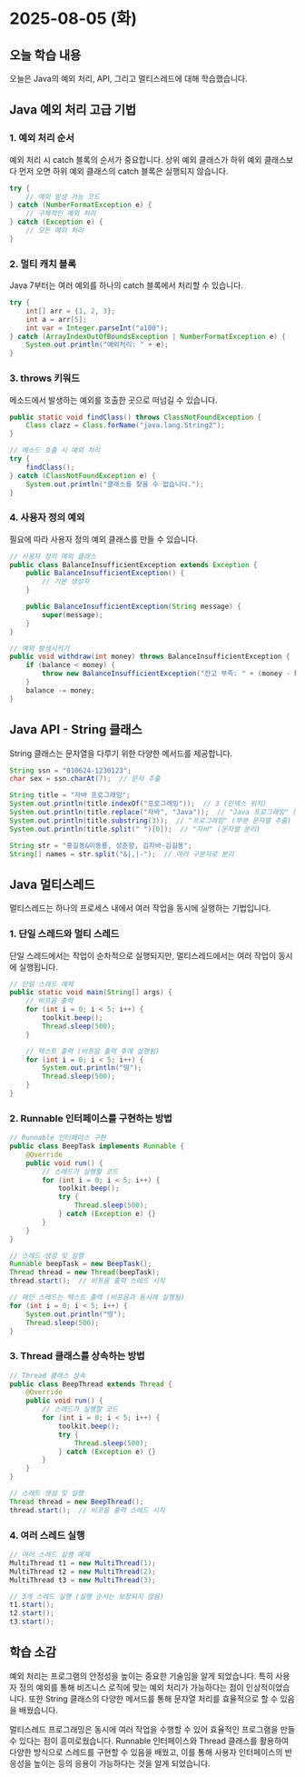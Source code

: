 # 2025-08-05 (화)

## 오늘 학습 내용

오늘은 Java의 예외 처리, API, 그리고 멀티스레드에 대해 학습했습니다.

## Java 예외 처리 고급 기법

### 1. 예외 처리 순서

예외 처리 시 catch 블록의 순서가 중요합니다. 상위 예외 클래스가 하위 예외 클래스보다 먼저 오면 하위 예외 클래스의 catch 블록은 실행되지 않습니다.

```java
try {
    // 예외 발생 가능 코드
} catch (NumberFormatException e) {
    // 구체적인 예외 처리
} catch (Exception e) {
    // 모든 예외 처리
}
```

### 2. 멀티 캐치 블록

Java 7부터는 여러 예외를 하나의 catch 블록에서 처리할 수 있습니다.

```java
try {
    int[] arr = {1, 2, 3};
    int a = arr[5];
    int var = Integer.parseInt("a100");
} catch (ArrayIndexOutOfBoundsException | NumberFormatException e) {
    System.out.println("예외처리: " + e);
}
```

### 3. throws 키워드

메소드에서 발생하는 예외를 호출한 곳으로 떠넘길 수 있습니다.

```java
public static void findClass() throws ClassNotFoundException {
    Class clazz = Class.forName("java.lang.String2");
}

// 메소드 호출 시 예외 처리
try {
    findClass();
} catch (ClassNotFoundException e) {
    System.out.println("클래스를 찾을 수 없습니다.");
}
```

### 4. 사용자 정의 예외

필요에 따라 사용자 정의 예외 클래스를 만들 수 있습니다.

```java
// 사용자 정의 예외 클래스
public class BalanceInsufficientException extends Exception {
    public BalanceInsufficientException() {
        // 기본 생성자
    }

    public BalanceInsufficientException(String message) {
        super(message);
    }
}

// 예외 발생시키기
public void withdraw(int money) throws BalanceInsufficientException {
    if (balance < money) {
        throw new BalanceInsufficientException("잔고 부족: " + (money - balance) + " 모자람");
    }
    balance -= money;
}
```

## Java API - String 클래스

String 클래스는 문자열을 다루기 위한 다양한 메서드를 제공합니다.

```java
String ssn = "010624-1230123";
char sex = ssn.charAt(7);  // 문자 추출

String title = "자바 프로그래밍";
System.out.println(title.indexOf("프로그래밍"));  // 3 (인덱스 위치)
System.out.println(title.replace("자바", "Java"));  // "Java 프로그래밍" (문자열 대체)
System.out.println(title.substring(3));  // "프로그래밍" (부분 문자열 추출)
System.out.println(title.split(" ")[0]);  // "자바" (문자열 분리)

String str = "홍길동&이동룡, 성춘향, 김자바-김길동";
String[] names = str.split("&|,|-");  // 여러 구분자로 분리
```

## Java 멀티스레드

멀티스레드는 하나의 프로세스 내에서 여러 작업을 동시에 실행하는 기법입니다.

### 1. 단일 스레드와 멀티 스레드

단일 스레드에서는 작업이 순차적으로 실행되지만, 멀티스레드에서는 여러 작업이 동시에 실행됩니다.

```java
// 단일 스레드 예제
public static void main(String[] args) {
    // 비프음 출력
    for (int i = 0; i < 5; i++) {
        toolkit.beep();
        Thread.sleep(500);
    }

    // 텍스트 출력 (비프음 출력 후에 실행됨)
    for (int i = 0; i < 5; i++) {
        System.out.println("띵");
        Thread.sleep(500);
    }
}
```

### 2. Runnable 인터페이스를 구현하는 방법

```java
// Runnable 인터페이스 구현
public class BeepTask implements Runnable {
    @Override
    public void run() {
        // 스레드가 실행할 코드
        for (int i = 0; i < 5; i++) {
            toolkit.beep();
            try {
                Thread.sleep(500);
            } catch (Exception e) {}
        }
    }
}

// 스레드 생성 및 실행
Runnable beepTask = new BeepTask();
Thread thread = new Thread(beepTask);
thread.start();  // 비프음 출력 스레드 시작

// 메인 스레드는 텍스트 출력 (비프음과 동시에 실행됨)
for (int i = 0; i < 5; i++) {
    System.out.println("띵");
    Thread.sleep(500);
}
```

### 3. Thread 클래스를 상속하는 방법

```java
// Thread 클래스 상속
public class BeepThread extends Thread {
    @Override
    public void run() {
        // 스레드가 실행할 코드
        for (int i = 0; i < 5; i++) {
            toolkit.beep();
            try {
                Thread.sleep(500);
            } catch (Exception e) {}
        }
    }
}

// 스레드 생성 및 실행
Thread thread = new BeepThread();
thread.start();  // 비프음 출력 스레드 시작
```

### 4. 여러 스레드 실행

```java
// 여러 스레드 실행 예제
MultiThread t1 = new MultiThread(1);
MultiThread t2 = new MultiThread(2);
MultiThread t3 = new MultiThread(3);

// 3개 스레드 실행 (실행 순서는 보장되지 않음)
t1.start();
t2.start();
t3.start();
```

## 학습 소감

예외 처리는 프로그램의 안정성을 높이는 중요한 기술임을 알게 되었습니다. 특히 사용자 정의 예외를 통해 비즈니스 로직에 맞는 예외 처리가 가능하다는 점이 인상적이었습니다. 또한 String 클래스의 다양한 메서드를 통해 문자열 처리를 효율적으로 할 수 있음을 배웠습니다.

멀티스레드 프로그래밍은 동시에 여러 작업을 수행할 수 있어 효율적인 프로그램을 만들 수 있다는 점이 흥미로웠습니다. Runnable 인터페이스와 Thread 클래스를 활용하여 다양한 방식으로 스레드를 구현할 수 있음을 배웠고, 이를 통해 사용자 인터페이스의 반응성을 높이는 등의 응용이 가능하다는 것을 알게 되었습니다.
